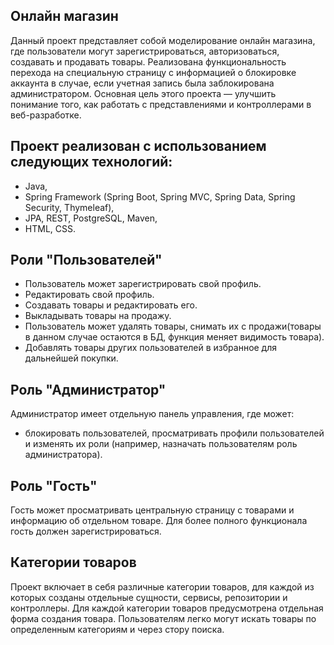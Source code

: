 Онлайн магазин
------------------
Данный проект представляет собой моделирование онлайн магазина, 
где пользователи могут зарегистрироваться, авторизоваться, создавать и продавать товары.
Реализована функциональность перехода на специальную страницу с информацией о блокировке аккаунта в случае, если учетная запись была заблокирована администратором.
Основная цель этого проекта — улучшить понимание того, как работать с представлениями и контроллерами в веб-разработке.

Проект реализован с использованием следующих технологий: 
----------------------------------------------
- Java,
- Spring Framework (Spring Boot, Spring MVC, Spring Data, Spring Security, Thymeleaf),
- JPA, REST, PostgreSQL, Maven,
- HTML, CSS.

Роли "Пользователей"
---------------
- Пользователь может зарегистрировать свой профиль.
- Редактировать свой профиль.
- Создавать товары и редактировать его.
- Выкладывать товары на продажу.
- Пользователь может удалять товары, снимать их с продажи(товары в данном случае остаются в БД, функция меняет видимость товара).
- Добавлять товары других пользователей в избранное для дальнейшей покупки.

Роль "Администратор"
------------------
Администратор имеет отдельную панель управления, где может:  

- блокировать пользователей, просматривать профили пользователей и изменять их роли (например, назначать пользователям роль администратора).

Роль "Гость"
-----------------
Гость может просматривать центральную страницу с товарами и информацию об отдельном товаре.
Для более полного функционала гость должен зарегистрироваться.

Категории товаров
---------------
Проект включает в себя различные категории товаров, для каждой из которых созданы отдельные сущности, сервисы, репозитории и контроллеры. 
Для каждой категории товаров предусмотрена отдельная форма создания товара.
Пользователям легко могут искать товары по определенным категориям и через стору поиска.
